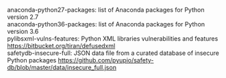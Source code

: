 anaconda-python27-packages: list of Anaconda packages for Python version 2.7  
anaconda-python36-packages: list of Anaconda packages for Python version 3.6  
pylibsxml-vulns-features: Python XML libraries vulnerabilities and features <https://bitbucket.org/tiran/defusedxml>  
safetydb-insecure-full: JSON data file from a curated database of insecure Python packages <https://github.com/pyupio/safety-db/blob/master/data/insecure_full.json>  
